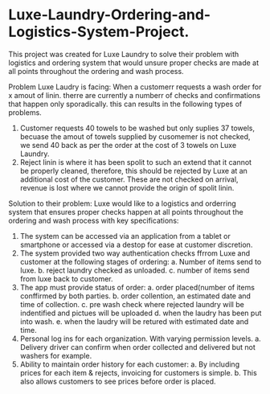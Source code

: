 # Luxe-Laundry-Ordering-and-Logistics-System-Project.
This project was created for Luxe Laundry to solve their problem with logistics and ordering system that would unsure proper checks are made at all points throughout the ordering and wash process.

Problem Luxe Laudry is facing: When a customerr requests a wash order for x amout of linin. therre are currently a numberr of checks and confirmations that happen only sporadically. this can results in the following types of problems.

1) Customer requests 40 towels to be washed but only suplies 37 towels, becuase the amout of towels supplied by cusomemer is not checked, we send 40 back as per the order at the cost of 3 towels on Luxe Laundry.
2) Reject linin is where it has been spolit to such an extend that it cannot be properly cleaned, therefore, this should be rejected by Luxe at an additional cost of the customer. These are not checked on arrival, revenue is lost where we cannot provide the origin of spolit linin. 

Solution to their problem: Luxe would like to a logistics and orderring system that ensures proper checks happen at all points throughout the ordering and wash process with key specifications:

1) The system can be accessed via an application from a tablet or smartphone or accessed via a destop for ease at customer discretion.
2) The system provided two way authentication checks ffrrom Luxe and customer at the following stages of ordering:
      a. Number of items send to luxe.
      b. reject laundry checked as unloaded.
      c. number of items send from luxe back to customer. 
3) The app must provide status of order: 
      a. order placed(number of items conffirmed by both parties. 
      b. order collention, an estimated date and time of collection.
      c. pre wash check where rejected laundry will be indentified and pictues will be uploaded
      d. when the laudry has been put into wash.
      e. when the laudry will be retured with estimated date and time.
4)	Personal log ins for each organization. With varying permission levels.
      a.	Delivery driver can confirm when order collected and delivered but not washers for example.
5)	Ability to maintain order history for each customer:
      a.	By including prices for each item & rejects, invoicing for customers is simple.
      b.	This also allows customers to see prices before order is placed.

